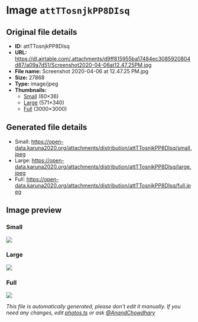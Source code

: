 # Image `attTTosnjkPP8DIsq`

## Original file details

- **ID:** attTTosnjkPP8DIsq
- **URL:** https://dl.airtable.com/.attachments/d9ff815955ba17484ec3085920804d87/a09a7d51/Screenshot2020-04-06at12.47.25PM.jpg
- **File name:** Screenshot 2020-04-06 at 12.47.25 PM.jpg
- **Size:** 27868
- **Type:** image/jpeg
- **Thumbnails:**
  - [Small](https://dl.airtable.com/.attachmentThumbnails/9fb0554619f1f123653ef1cef3ad2f59/264560f5) (60×36)
  - [Large](https://dl.airtable.com/.attachmentThumbnails/7f6ece7a879eaf237d826ee08d8c1e97/06766a00) (571×340)
  - [Full](https://dl.airtable.com/.attachmentThumbnails/e2b0f5161d5da7a70d0bb2095568704f/703ee6f6) (3000×3000)

## Generated file details

- Small: https://open-data.karuna2020.org/attachments/distribution/attTTosnjkPP8DIsq/small.jpeg
- Large: https://open-data.karuna2020.org/attachments/distribution/attTTosnjkPP8DIsq/large.jpeg
- Full: https://open-data.karuna2020.org/attachments/distribution/attTTosnjkPP8DIsq/full.jpeg

## Image preview

### Small

![](https://open-data.karuna2020.org/attachments/distribution/attTTosnjkPP8DIsq/small.jpeg)

### Large

![](https://open-data.karuna2020.org/attachments/distribution/attTTosnjkPP8DIsq/large.jpeg)

### Full

![](https://open-data.karuna2020.org/attachments/distribution/attTTosnjkPP8DIsq/full.jpeg)

_This file is automatically generated, please don't edit it manually. If you need any changes, edit [photos.ts](/photos.ts) or ask [@AnandChowdhary](https://github.com/AnandChowdhary)_

